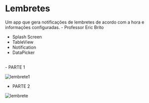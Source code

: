 # Lembretes
Um app que gera notificações de lembretes de acordo com a hora e informações configuradas. - Professor Eric Brito
- Splash Screen
- TableView
- Notification
- DataPicker

<br>- PARTE 1<br />

![lembrete1](https://user-images.githubusercontent.com/29108604/57379601-98ce0500-717d-11e9-9718-ff0269ae89c7.gif)

- PARTE 2

![lembrete](https://user-images.githubusercontent.com/29108604/57379536-7a680980-717d-11e9-9baf-6a8c4b9a6f72.gif)


